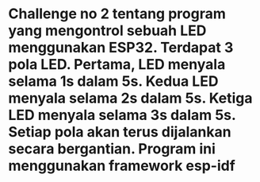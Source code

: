 # Challenge no 2 tentang program yang mengontrol sebuah LED menggunakan ESP32. Terdapat 3 pola LED. Pertama, LED menyala selama 1s dalam 5s. Kedua LED menyala selama 2s dalam 5s. Ketiga LED menyala selama 3s dalam 5s. Setiap pola akan terus dijalankan secara bergantian. Program ini menggunakan framework esp-idf

